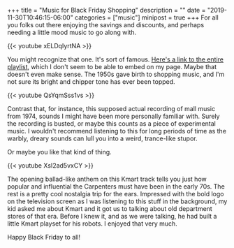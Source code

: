 +++
title = "Music for Black Friday Shopping"
description = ""
date = "2019-11-30T10:46:15-06:00"
categories = ["music"]
minipost = true
+++
For all you folks out there enjoying the savings and discounts, and perhaps needing a little mood music to go along with.

{{< youtube xELDqIyrtNA >}}

You might recognize that one. It's sort of famous. [Here's a link to the entire playlist](https://www.youtube.com/watch?v=xELDqIyrtNA&list=PLf5ENiU6WPt0aX31n7cBj-Lu_L5XXcj8b), which I don't seem to be able to embed on my page. Maybe that doesn't even make sense. The 1950s gave birth to shopping music, and I'm not sure its bright and chipper tone has ever been topped.

{{< youtube QsYqmSss1vs >}}

Contrast that, for instance, this supposed actual recording of mall music from 1974, sounds I might have been more personally familiar with. Surely the recording is busted, or maybe this counts as a piece of experimental music. I wouldn't recommend listening to this for long periods of time as the warbly, dreary sounds can lull you into a weird, trance-like stupor.

Or maybe you like that kind of thing.

{{< youtube XsI2ad5vxCY >}}

The opening ballad-like anthem on this Kmart track tells you just how popular and influential the Carpenters must have been in the early 70s. The rest is a pretty cool nostalgia trip for the ears. Impressed with the bold logo on the television screen as I was listening to this stuff in the background, my kid asked me about Kmart and it got us to talking about old department stores of that era. Before I knew it, and as we were talking, he had built a little Kmart playset for his robots. I enjoyed that very much.

Happy Black Friday to all! 
